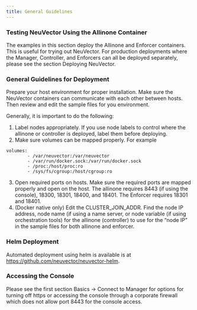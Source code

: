 ```yaml
---
title: General Guidelines
---
```



### Testing NeuVector Using the Allinone Container
The examples in this section deploy the Allinone and Enforcer containers. This is useful for trying out NeuVector. For production deployments where the Manager, Controller, and Enforcers can all be deployed separately, please see the section Deploying NeuVector.

### General Guidelines for Deployment
Prepare your host environment for proper installation. Make sure the NeuVector containers can communicate with each other between hosts. Then review and edit the sample files for you environment.

Generally, it is important to do the following:
1. Label nodes appropriately. If you use node labels to control where the allinone or controller is deployed, label them before deploying.
2. Make sure volumes can be mapped properly. For example
```
volumes:
        - /var/neuvector:/var/neuvector
        - /var/run/docker.sock:/var/run/docker.sock
        - /proc:/host/proc:ro
        - /sys/fs/cgroup:/host/cgroup:ro
```
3. Open required ports on hosts. Make sure the required ports are mapped properly and open on the host. The allinone requires 8443 (if using the console), 18300, 18301, 18400, and 18401. The Enforcer requires 18301 and 18401.
4. (Docker native only) Edit the CLUSTER_JOIN_ADDR. Find the node IP address, node name (if using a name server, or node variable (if using orchestration tools) for the allinone (controller) to use for the “node IP” in the sample files for both allinone and enforcer.

### Helm Deployment
Automated deployment using helm is available is at https://github.com/neuvector/neuvector-helm.

### Accessing the Console
Please see the first section Basics -> Connect to Manager for options for turning off https or accessing the console through a corporate firewall which does not allow port 8443 for the console access.


